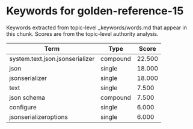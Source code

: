 # Keywords for golden-reference-15

Keywords extracted from topic-level _keywords/words.md that appear in this chunk.
Scores are from the topic-level authority analysis.

| Term | Type | Score |
|------|------|-------|
| system.text.json.jsonserializer | compound | 22.500 |
| json | single | 18.000 |
| jsonserializer | single | 18.000 |
| text | single | 7.500 |
| json schema | compound | 7.500 |
| configure | single | 6.000 |
| jsonserializeroptions | single | 6.000 |

